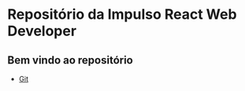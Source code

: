 # Repositório da Impulso React Web Developer

## Bem vindo ao repositório

- [Git](https://github.com/tignofil/impulso-react-web-developer/tree/master/git)
